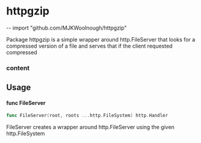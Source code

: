 # httpgzip
--
    import "github.com/MJKWoolnough/httpgzip"

Package httpgzip is a simple wrapper around http.FileServer that looks for a
compressed version of a file and serves that if the client requested compressed
### content

## Usage

#### func  FileServer

```go
func FileServer(root, roots ...http.FileSystem) http.Handler
```
FileServer creates a wrapper around http.FileServer using the given
http.FileSystem

